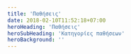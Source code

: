 ```yaml
---
title: 'Παθήσεις'
date: 2018-02-10T11:52:18+07:00
heroHeading: 'Παθήσεις'
heroSubHeading: 'Κατηγορίες παθήσεων'
heroBackground: ''
---
```

